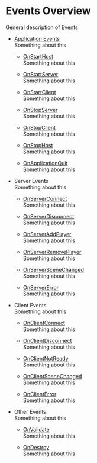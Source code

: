 # Events Overview

General description of Events

-   [Application Events](Application/index.md)  
    Something about this

    -   [OnStartHost](Application/OnStartHost.md)  
        Something about this

    -   [OnStartServer](Application/OnStartServer.md)  
        Something about this

    -   [OnStartClient](Application/OnStartClient.md)  
        Something about this

    -   [OnStopServer](Application/OnStopServer.md)  
        Something about this

    -   [OnStopClient](Application/OnStopClient.md)  
        Something about this

    -   [OnStopHost](Application/OnStopHost.md)  
        Something about this

    -   [OnApplicationQuit](Application/OnApplicationQuit.md)  
        Something about this

-   Server Events  
    Something about this

    -   [OnServerConnect](Server/OnServerConnect.md)  
        Something about this

    -   [OnServerDisconnect](Server/OnServerDisconnect.md)  
        Something about this

    -   [OnServerAddPlayer](Server/OnServerAddPlayer.md)  
        Something about this

    -   [OnServerRemovePlayer](Server/OnServerRemovePlayer.md)  
        Something about this

    -   [OnServerSceneChanged](Server/OnServerSceneChanged.md)  
        Something about this

    -   [OnServerError](Server/OnServerError.md)  
        Something about this

-   Client Events  
    Something about this

    -   [OnClientConnect](Client/OnClientConnect.md)  
        Something about this

    -   [OnClientDisconnect](Client/OnClientDisconnect.md)  
        Something about this

    -   [OnClientNotReady](Client/OnClientNotReady.md)  
        Something about this

    -   [OnClientSceneChanged](Client/OnClientSceneChanged.md)  
        Something about this

    -   [OnClientError](Client/OnClientError.md)  
        Something about this

-   Other Events  
    Something about this

    -   [OnValidate](Other/OnValidate.md)  
        Something about this

    -   [OnDestroy](Other/OnDestroy.md)  
        Something about this
